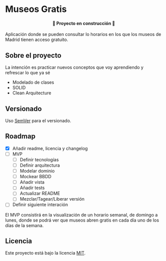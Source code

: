 # Museos Gratis

<h4 align="center">
🚧 Proyecto en construcción 🚧
</h4>
Aplicación donde se pueden consultar lo horarios en los que los museos de Madrid tienen acceso gratuito.

## Sobre el proyecto

La intención es practicar nuevos conceptos que voy aprendiendo y refrescar lo que ya sé

* Modelado de clases
* SOLID
* Clean Arquitecture

## Versionado

Uso [SemVer](https://semver.org/) para el versionado.

<!-- ROADMAP -->
## Roadmap

- [x] Añadir readme, licencia y changelog
- [ ] MVP
    - [ ] Definir tecnologías
    - [ ] Definir arquitectura
    - [ ] Modelar dominio
    - [ ] Mockear BBDD
    - [ ] Añadir vista
    - [ ] Añadir tests
    - [ ] Actualizar README
    - [ ] Mezclar/Tagear/Liberar versión
- [ ] Definir siguiente interación

El MVP consistirá en la visualización de un horario semanal, de domingo a lunes, donde se podrá ver que museos abren gratis en cada día uno de los días de la semana.

## Licencia

Este proyecto está bajo la licencia [MIT](LICENSE.txt).
